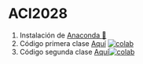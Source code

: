 # ACI2028
1. Instalación de [Anaconda :snake:](00_Anaconda/README.MD)
2. Código primera clase [Aquí](code/Clase_I_ACI2028.ipynb) [![colab](https://colab.research.google.com/assets/colab-badge.svg)](https://colab.research.google.com/github/dtravisany/ACI2028/blob/main/code/Clase_I_ACI2028.ipynb)
3. Código segunda clase [Aquí](code/clase_03_12_22_P1.ipynb)[![colab](https://colab.research.google.com/assets/colab-badge.svg)](https://colab.research.google.com/github/dtravisany/ACI2028/blob/main/code/clase_03_12_22_P1.ipynb)
